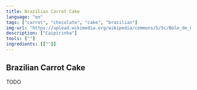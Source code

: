 ```yaml
---
title: Brazilian Carrot Cake
language: "en"
tags: ["carrot", "chocolate", "cake", "brazilian"]
img-url: "https://upload.wikimedia.org/wikipedia/commons/5/5c/Bolo_de_Cenoura_%28diagonal%29%2C_08-12-2020.jpg"
description: ["Caipirinha"]
tools: [""]
ingredients: [[""]]
---
```


## Brazilian Carrot Cake

TODO
